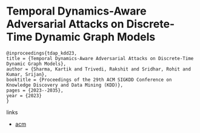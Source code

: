 # Temporal Dynamics-Aware Adversarial Attacks on Discrete-Time Dynamic Graph Models

```
@inproceedings{tdap_kdd23,
title = {Temporal Dynamics-Aware Adversarial Attacks on Discrete-Time Dynamic Graph Models},
author = {Sharma, Kartik and Trivedi, Rakshit and Sridhar, Rohit and Kumar, Srijan},
booktitle = {Proceedings of the 29th ACM SIGKDD Conference on Knowledge Discovery and Data Mining (KDD)},
pages = {2023--2035},
year = {2023}
}
```

links
- [acm](https://dl.acm.org/doi/10.1145/3580305.3599517)
